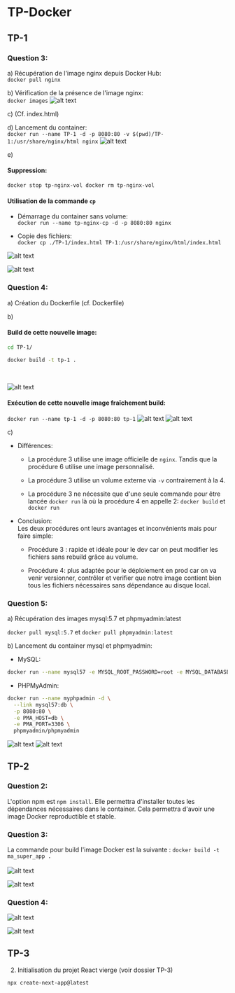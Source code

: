 # TP-Docker

## TP-1

### Question 3:
a) Récupération de l'image nginx depuis Docker Hub:<br>
`docker pull nginx`

b) Vérification de la présence de l'image nginx:<br>
`docker images`
![alt text](./TP-1/img/q5_image_1.png)

c) (Cf. index.html)

d) Lancement du container:<br>
`docker run --name TP-1 -d -p 8080:80 -v $(pwd)/TP-1:/usr/share/nginx/html nginx`
![alt text](./TP-1/img/q5_image_2.png)

e) 
#### Suppression:<br>
`docker stop tp-nginx-vol
docker rm tp-nginx-vol`

#### Utilisation de la commande `cp`

- Démarrage du container sans volume:<br>
`docker run --name tp-nginx-cp -d -p 8080:80 nginx`

- Copie des fichiers:<br>
`docker cp ./TP-1/index.html TP-1:/usr/share/nginx/html/index.html`

![alt text](./TP-1/img/q5_image_3.png)

![alt text](./TP-1/img/q5_image_4.png)

### Question 4:
a) Création du Dockerfile (cf. Dockerfile)

b) 
#### Build de cette nouvelle image:
```bash
cd TP-1/

docker build -t tp-1 .
```
<br>

![alt text](./TP-1/img/q6_image_1.png)

#### Exécution de cette nouvelle image fraîchement build:

`docker run --name tp-1 -d -p 8080:80 tp-1`
![alt text](./TP-1/img/q6_image_2.png)
![alt text](./TP-1/img/q6_image_3.png)

c)
- Différences:
    - La procédure 3 utilise une image officielle de `nginx`. Tandis que la procédure 6 utilise une image personnalisé.

    - La procédure 3 utilise un volume externe via `-v` contrairement à la 4.

    - La procédure 3 ne nécessite que d'une seule commande pour être lancée `docker run` là où la procédure 4 en appelle 2: `docker build` et `docker run`

- Conclusion:<br>
Les deux procédures ont leurs avantages et inconvénients mais pour faire simple:

    - Procédure 3 : rapide et idéale pour le dev car on peut modifier les fichiers sans rebuild grâce au volume.

    - Procédure 4: plus adaptée pour le déploiement en prod car on va venir versionner, contrôler et verifier que notre image contient bien tous les fichiers nécessaires sans dépendance au disque local.

### Question 5:

a) Récupération des images mysql:5.7 et phpmyadmin:latest

`docker pull mysql:5.7` et `docker pull phpmyadmin:latest`

b) Lancement du container mysql et phpmyadmin:

- MySQL:<br>
```bash
docker run --name mysql57 -e MYSQL_ROOT_PASSWORD=root -e MYSQL_DATABASE=tp_db -p 3306:3306 -d mysql:5.7
```

- PHPMyAdmin:<br>
```bash
docker run --name myphpadmin -d \
  --link mysql57:db \
  -p 8080:80 \
  -e PMA_HOST=db \
  -e PMA_PORT=3306 \
  phpmyadmin/phpmyadmin
```

![alt text](./TP-1/img/q7_image_1.png)
![alt text](./TP-1/img/q7_image_2.png)
## TP-2

### Question 2:

L'option npm est `npm install`. Elle permettra d'installer toutes les dépendances nécessaires dans le container. Cela permettra d'avoir une image Docker reproductible et stable.

### Question 3:

La commande pour build l'image Docker est la suivante : `docker build -t ma_super_app .`<br><br>![alt text](./TP-2/img/q3_image_1.png)

![alt text](./TP-2/img/q3_image_2.png)

### Question 4:

![alt text](./TP-2/img/q4_image_1.png)

![alt text](./TP-2/img/q4_image_2.png)


## TP-3
2) Initialisation du projet React vierge (voir dossier TP-3)

`npx create-next-app@latest`

